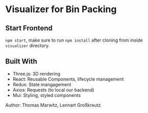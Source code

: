 # Visualizer for Bin Packing
## Start Frontend
`npm start`, make sure to run `npm install` after cloning from inside `visualizer` directory.
## Built With
- Three.js: 3D rendering
- React: Reusable Components, lifecycle management
- Redux: State mangagement
- Axios: Requests (to local our backend)
- Mui: Styling, styled components

Author: Thomas Marwitz, Lennart Großkreutz
